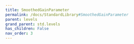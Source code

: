 ```yaml
---
title: SmoothedGainParameter
permalink: /docs/StandardLibrary#SmoothedGainParameter
parent: levels
grand_parent: std.levels
has_children: False
nav_order: 3
---
```

